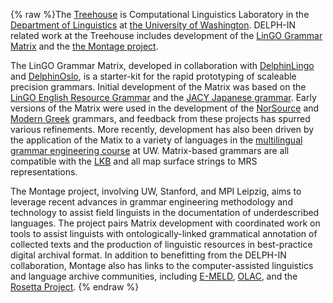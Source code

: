 {% raw %}The [Treehouse](http://depts.washington.edu/uwcl/) is Computational
Linguistics Laboratory in the [Department of
Linguistics](http://depts.washington.edu/lingweb) at [the University of
Washington](http://www.washington.edu). DELPH-IN related work at the
Treehouse includes development of the [LinGO Grammar
Matrix](http://www.delph-in.net/matrix) and the [the Montage
project](http://depts.washington.edu/uwcl/Montage).

The LinGO Grammar Matrix, developed in collaboration with
[DelphinLingo](https://blog.inductorsoftware.com/docsproto/missing/DelphinLingo) and [DelphinOslo](https://blog.inductorsoftware.com/docsproto/missing/DelphinOslo), is a
starter-kit for the rapid prototyping of scaleable precision grammars.
Initial development of the Matrix was based on the [LinGO English
Resource Grammar](http://www.delph-in.net/erg/) and the [JACY Japanese
grammar](http://www.delph-in.net/jacy). Early versions of the Matrix
were used in the development of the
[NorSource](http://www.ling.hf.ntnu.no/forskning/norsource/) and [Modern
Greek](http://www.delph-in.net/mgrg/) grammars, and feedback from these
projects has spurred various refinements. More recently, development has
also been driven by the application of the Matix to a variety of
languages in the [multilingual grammar engineering
course](http://courses.washington.edu/ling567) at UW. Matrix-based
grammars are all compatible with the [LKB](http://www.delph-in.net/lkb)
and all map surface strings to MRS representations.

The Montage project, involving UW, Stanford, and MPI Leipzig, aims to
leverage recent advances in grammar engineering methodology and
technology to assist field linguists in the documentation of
underdescribed languages. The project pairs Matrix development with
coordinated work on tools to assist linguists with ontologically-linked
grammatical annotation of collected texts and the production of
linguistic resources in best-practice digital archival format. In
addition to benefitting from the DELPH-IN collaboration, Montage also
has links to the computer-assisted linguistics and language archive
communities, including [E-MELD](http://emeld.org),
[OLAC](http://www.language-archives.org), and the [Rosetta
Project](http://www.rosettaproject.org).
<update date omitted for speed>{% endraw %}